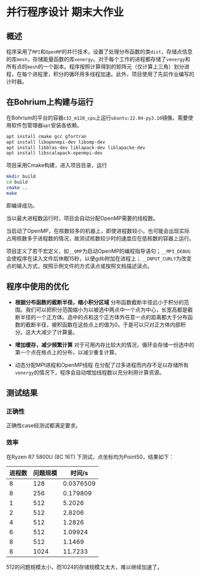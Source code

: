 # 并行程序设计 期末大作业

## 概述

程序采用了`MPI`和`OpenMP`的并行技术。设置了处理分布函数的类`dist`，存储点信息的库`mesh`，存储能量函数的库`venergy`。对于每个工作的进程都存储了`venergy`和所有点的`mesh`的一个副本。程序按照计算得到的矩阵元（仅计算上三角）划分进程，在每个进程里，积分的循环用多线程加速。此外，项目使用了先前作业编写的计时器。

## 在Bohrium上构建与运行

在Bohrium的平台的容器`c32_m128_cpu`上运行`ubuntu:22.04-py3.10`镜像。需要使用软件包管理器`apt`安装各依赖。
    
```bash
apt install cmake gcc gfortran
apt install libopenmpi-dev libomp-dev
apt install libblas-dev liblapack-dev liblapacke-dev
apt install libscalapack-openmpi-dev
```
项目采用Cmake构建，进入项目目录，运行
```bash
mkdir build
cd build
cmake ..
make
```
即编译成功。

当以最大进程数运行时，项目会自动分配OpenMP需要的线程数。

当启动了OpenMP，在核数较多的机器上，即使进程数较小，也可能会出现实际占用核数多于进程数的情况，故测试核数较少时的速度应在低核数的容器上运行。

项目定义了若干宏定义，如`__OMP`为启动OpenMP的编程指导语句；`__MPI_DEBUG`会使程序在读入文件后休眠15秒，以便gdb附加在进程上；`__INPUT_CURLY`为改变点的输入方式，按照示例文件的方式读点或按照文档描述读点。

## 程序中使用的优化

* **根据分布函数的截断半径，缩小积分区域**
分布函数截断半径远小于积分的范围。我们可以把积分范围缩小为以被选中两点中一个点为中心，长宽高都是截断半径的一个正方体。选中的点和这个正方体外任意一点的距离都大于分布函数的截断半径，被积函数在这些点上的值为0。于是可以只对正方体内部积分。这大大减少了计算量。

* **增加缓存，减少频繁计算**
对于可用内存比较大的情况，循环会存储一份选中的第一个点在格点上的分布，以减少重复计算。

* 动态分配MPI进程和OpenMP线程
在分配了过多进程而内存不足以存储所有`venergy`的情况下，程序会自动增加线程数以充分利用计算资源。

## 测试结果

### 正确性

正确性case经测试都满足要求。

### 效率

在Ryzen R7 5800U (8C 16T) 下测试，点坐标均为Point50，结果如下：

|进程数|问题规模|时间/s|
|------|-------|-----|
|8|128 |0.0376509|
|8|256 |0.179809|
|1|512 |5.2026|
|2|512 |2.8206| 
|4|512 |1.2826|
|6|512 |1.09924|
|8|512 |1.1469|
|8|1024|11.7233|

512的问题规模太小，而1024的存储规模又太大，难以继续加速了。
